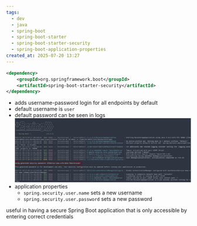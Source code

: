 ```yaml
---
tags:
  - dev
  - java
  - spring-boot
  - spring-boot-starter
  - spring-boot-starter-security
  - spring-boot-application-properties
created_at: 2025-07-20 13:27
---
```

```xml
<dependency>
	<groupId>org.springframework.boot</groupId>
	<artifactId>spring-boot-starter-security</artifactId>
</dependency>
```
- adds username-password login for all endpoints by default
- default username is `user`
- default password can be seen in logs
	![](../../../attachments/Pasted%20image%2020250720121147.png)
- application properties
	- `spring.security.user.name` sets a new username
	- `spring.security.user.password` sets a new password

useful in having a secure Spring Boot application that is only accessible by entering correct credentials